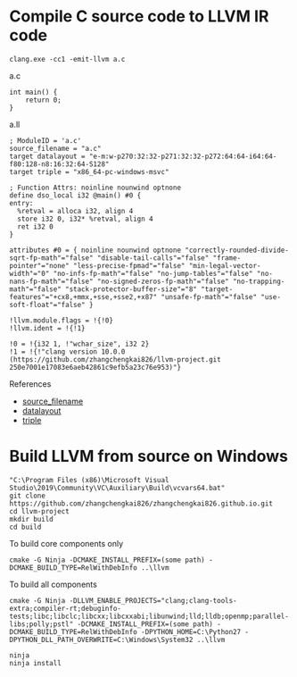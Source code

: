 # Compile C source code to LLVM IR code

```
clang.exe -cc1 -emit-llvm a.c
```

a.c

```
int main() {
    return 0;
}
```

a.ll

```
; ModuleID = 'a.c'
source_filename = "a.c"
target datalayout = "e-m:w-p270:32:32-p271:32:32-p272:64:64-i64:64-f80:128-n8:16:32:64-S128"
target triple = "x86_64-pc-windows-msvc"

; Function Attrs: noinline nounwind optnone
define dso_local i32 @main() #0 {
entry:
  %retval = alloca i32, align 4
  store i32 0, i32* %retval, align 4
  ret i32 0
}

attributes #0 = { noinline nounwind optnone "correctly-rounded-divide-sqrt-fp-math"="false" "disable-tail-calls"="false" "frame-pointer"="none" "less-precise-fpmad"="false" "min-legal-vector-width"="0" "no-infs-fp-math"="false" "no-jump-tables"="false" "no-nans-fp-math"="false" "no-signed-zeros-fp-math"="false" "no-trapping-math"="false" "stack-protector-buffer-size"="8" "target-features"="+cx8,+mmx,+sse,+sse2,+x87" "unsafe-fp-math"="false" "use-soft-float"="false" }

!llvm.module.flags = !{!0}
!llvm.ident = !{!1}

!0 = !{i32 1, !"wchar_size", i32 2}
!1 = !{!"clang version 10.0.0 (https://github.com/zhangchengkai826/llvm-project.git 250e7001e17083e6aeb42861c9efb5a23c76e953)"}
```

References

- [source_filename](https://llvm.org/docs/LangRef.html#source-filename)
- [datalayout](https://llvm.org/docs/LangRef.html#data-layout)
- [triple](https://llvm.org/docs/LangRef.html#target-triple)

# Build LLVM from source on Windows

```
"C:\Program Files (x86)\Microsoft Visual Studio\2019\Community\VC\Auxiliary\Build\vcvars64.bat"
git clone https://github.com/zhangchengkai826/zhangchengkai826.github.io.git
cd llvm-project
mkdir build
cd build
```

To build core components only

```
cmake -G Ninja -DCMAKE_INSTALL_PREFIX=(some path) -DCMAKE_BUILD_TYPE=RelWithDebInfo ..\llvm
```

To build all components

```
cmake -G Ninja -DLLVM_ENABLE_PROJECTS="clang;clang-tools-extra;compiler-rt;debuginfo-tests;libc;libclc;libcxx;libcxxabi;libunwind;lld;lldb;openmp;parallel-libs;polly;pstl" -DCMAKE_INSTALL_PREFIX=(some path) -DCMAKE_BUILD_TYPE=RelWithDebInfo -DPYTHON_HOME=C:\Python27 -DPYTHON_DLL_PATH_OVERWRITE=C:\Windows\System32 ..\llvm
```

```
ninja
ninja install
```